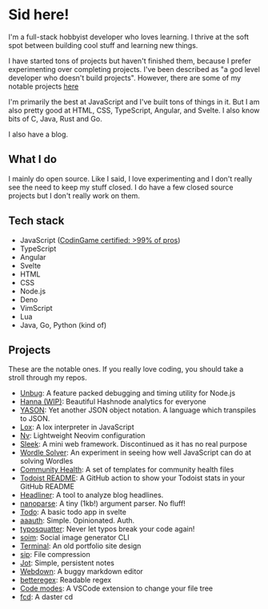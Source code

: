 # Sid here!

I'm a full-stack hobbyist developer who loves learning. I thrive at the soft
spot between building cool stuff and learning new things.

I have started tons of projects but haven't finished them, because I prefer
experimenting over completing projects. I've been described as "a god level
developer who doesn't build projects". However, there are some of my notable
projects [here](#projects)

I'm primarily the best at JavaScript and I've built tons of things in it. But I
am also pretty good at HTML, CSS, TypeScript, Angular, and Svelte. I also know
bits of C, Java, Rust and Go.

I also have a blog.

## What I do

I mainly do open source. Like I said, I love experimenting and I don't really
see the need to keep my stuff closed. I do have a few closed source projects but
I don't really work on them.

## Tech stack

- JavaScript ([CodinGame certified: >99% of pros](https://www.codingame.com/certification/FMBamJBEWhb2f4UOV8pGFQ))
- TypeScript
- Angular
- Svelte
- HTML
- CSS
- Node.js
- Deno
- VimScript
- Lua
- Java, Go, Python (kind of)

## Projects

These are the notable ones. If you really love coding, you should take a stroll
through my repos.

- [Unbug](https://github.com/SiddharthShyniben/unbug): A feature packed
  debugging and timing utility for Node.js
- [Hanna (WIP)](https://github.com/SiddharthShyniben/hanna): Beautiful Hashnode
  analytics for everyone
- [YASON](https://github.com/SiddharthShyniben/yason): Yet another JSON object
  notation. A language which transpiles to JSON.
- [Lox](https://github.com/SiddharthShyniben/lox): A lox interpreter in
  JavaScript
- [Nv](https://github.com/SiddharthShyniben/nv): Lightweight Neovim
  configuration
- [Sleek](https::/github.com/sleekjs): A mini web framework. Discontinued as it
  has no real purpose
- [Wordle Solver](https://github.com/SiddharthShyniben/wordle-solver): An
  experiment in seeing how well JavaScript can do at solving Wordles
- [Community Health](https://github.com/SiddharthShyniben/community-health/): A
  set of templates for community health files
- [Todoist README](https://github.com/SiddharthShyniben/todoist-readme): A
  GitHub action to show your Todoist stats in your GitHub README
- [Headliner](https://github.com/SiddharthShyniben/headliner): A tool to analyze
  blog headlines.
- [nanoparse](https://github.com/SiddharthShyniben/nanoparse): A tiny (1kb!)
  argument parser. No fluff!
- [Todo](https://github.com/SiddharthShyniben/todo): A basic todo app in svelte
- [aaauth](https://github.com/SiddharthShyniben/aaauth): Simple. Opinionated. Auth.
- [typosquatter](https://github.com/SiddharthShyniben/typosquatter): Never let
  typos break your code again!
- [soim](https://github.com/SiddharthShyniben/soim): Social image generator CLI
- [Terminal](https://github.com/SiddharthShyniben/terminal): An old portfolio
  site design
- [sip](https://github.com/SiddharthShyniben/sip): File compression
- [Jot](https://github.com/SiddharthShyniben/jot): Simple, persistent notes
- [Webdown](https://github.com/SiddharthShyniben/webdown): A buggy markdown
  editor
- [betteregex](https://github.com/SiddharthShyniben/betteregex): Readable regex
- [Code modes](https://github.com/SiddharthShyniben/code-modes): A VSCode
  extension to change your file tree
- [fcd](https://github.com/SiddharthShyniben/fcd): A daster cd
